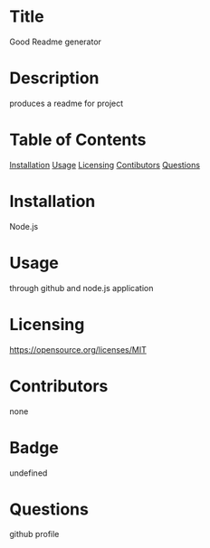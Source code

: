 # Title
Good Readme generator
# Description
produces a readme for project
# Table of Contents
[Installation](#installation)
[Usage](#usage)
[Licensing](#license)
[Contibutors](#contributors)
[Questions](#questions)
# Installation
Node.js
# Usage
through github and node.js application
# Licensing
https://opensource.org/licenses/MIT
# Contributors
none
# Badge
undefined
# Questions
github profile 